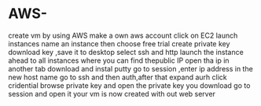 # AWS-
create vm by using AWS
 make a own aws account 
 click on EC2
 launch instances
 name an instance
 then choose free trial
 create private key
 download key ,save it to desktop
 select ssh and http
 launch the instance
 ahead to all instances where you can find thepublic IP
 open tha ip in another tab
 download and instal putty
 go to session ,enter ip address in the new host name
 go to ssh and then auth,after that expand aurh
 click cridential
 browse private key and open the private key you download
 go to session and open it
 your vm is now created with out web server


 
